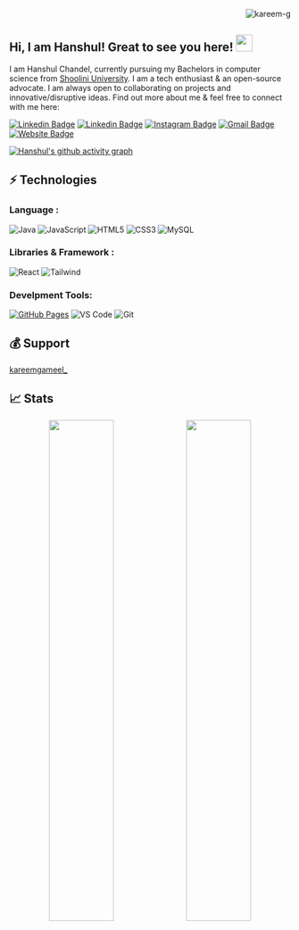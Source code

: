 

<p align="right"> <img src="https://komarev.com/ghpvc/?username=kareem-g&label=visitors%20&color=129e00&style=plastic" alt="kareem-g" /> </p>


## Hi, I am Hanshul! Great to see you here! <img src="https://raw.githubusercontent.com/aemmadi/aemmadi/master/wave.gif" width="30px">

I am Hanshul Chandel, currently pursuing my Bachelors in computer science from [Shoolini University](http://shooliniuniversity.com/). I am a tech enthusiast & an open-source advocate. I am always open to collaborating on projects and innovative/disruptive ideas. Find out more about me & feel free to connect with me here:


[![Linkedin Badge](https://img.shields.io/badge/-HanshulChandel-blue?style=flat-square&logo=Linkedin&logoColor=white&link=https://www.linkedin.com/in/hanshul-chandel/)](https://www.linkedin.com/in/hanshul-chandel/)
[![Linkedin Badge](https://img.shields.io/badge/-Hanshulll-green?style=flat-square&logo=Twitter&logoColor=white&link=https://twitter.com/Hanshulll/)](https://www.linkedin.com/in/hanshul-chandel/)
[![Instagram Badge](https://img.shields.io/badge/-hanshulll-purple?style=flat-square&logo=instagram&logoColor=white&link=https://instagram.com/hanshulll/)](https://instagram.com/hanshulll)
[![Gmail Badge](https://img.shields.io/badge/-hanshul.chandel@gmail.com-c14438?style=flat-square&logo=Gmail&logoColor=white&link=mailto:hanshul.chandel@gmail.com)](mailto:hanshul.chandel@gmail.com)
[![Website Badge](https://img.shields.io/badge/-Website-black?style=flat-square&logo=google-chrome&logoColor=white&link=https://hanshulll.github.io/)](https://hanshulll.github.io/)

[![Hanshul's github activity graph](https://activity-graph.herokuapp.com/graph?username=hanshulll&theme=xcode)](https://git.io/hanshulll)


## ⚡ Technologies

### Language :
![Java](https://img.shields.io/badge/-java-E34A86?style=flat-square&logo=java)
![JavaScript](https://img.shields.io/badge/-JavaScript-black?style=flat-square&logo=javascript)
![HTML5](https://img.shields.io/badge/-HTML5-E34F26?style=flat-square&logo=html5&logoColor=white)
![CSS3](https://img.shields.io/badge/-CSS3-1572B6?style=flat-square&logo=css3)
![MySQL](https://img.shields.io/badge/-MySQL-black?style=flat-square&logo=mysql)

### Libraries & Framework :

![React](https://img.shields.io/badge/-react-563D7C?style=flat-square&logo=react)
![Tailwind](https://img.shields.io/badge/-Tailwind-black?style=flat-square&logo=tailwind)

### Develpment Tools:

<a href="#"><img alt="GitHub Pages" src="https://img.shields.io/badge/GitHub%20Pages-%23327FC7.svg?logo=github&logoColor=white"></a>
![VS Code](https://img.shields.io/badge/visualstudiocode-badge-blue.svg?logo=visual-studio-code)
![Git](https://img.shields.io/badge/-Git-black?style=flat-square&logo=git)


## 💰 Support
<p>
<a href='https://www.twitter.com/kareemgameel_' target='_blank'>kareemgameel_</a>
</p>

## 📈 Stats
<p align="center">
	
  <img width="48%" src="https://github-readme-stats.vercel.app/api?username=kareem-g&show_icons=true&theme=tokyonight" />
  <img width="48%" src="https://github-readme-streak-stats.herokuapp.com/?user=kareem-g&theme=tokyonight" />
</p>
 
